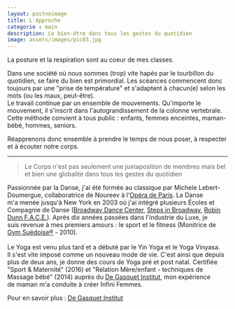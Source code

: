 ```yaml
---
layout: postnoimage
title: L'Approche
categorie : main
description: Le bien-être dans tous les gestes du quotidien
image: assets/images/pic03.jpg
---
```



La posture et la respiration sont au coeur de mes classes.<br>

Dans une société où nous sommes (trop) vite hapés par le tourbillon du quotidien, se faire du bien est primordial.
Les scéances commencent donc toujours par une "prise de température" et s'adaptent à chacun(e) selon les mots (ou les maux, peut-être).<br>
Le travail continue par un ensemble de mouvements. Qu'importe le mouvement, il s'inscrit dans l'autograndissement de la colonne vertebrale.
Cette méthode convient à tous public : enfants, femmes enceintes, maman-bébé, hommes, seniors.

Réapprenons donc ensemble à prendre le temps de nous poser, à respecter et à écouter notre corps.
  <hr class="major" />

  <blockquote>Le Corps n'est pas seulement une juxtaposition de membres mais bel et bien une globalité dans tous les gestes du quotidien</blockquote>
  Passionnée par la Danse, j'ai été formée au classique par Michele Lebert-Doumergue, collaboratrice de Noureev à l'<a href="https://www.operadeparis.fr" target="_new">Opéra de Paris</a>. La Danse m'a menée jusqu'à New York en 2003 où j'ai intégré plusieurs Écoles et Compagnie de Danse (<a href="https://www.broadwaydancecenter.com" target="_new">Broadway Dance Center</a>, <a href="https://www.stepsnyc.com" target="_new">Steps in Broadway</a>, <a href="https://www.facebook.com/RobinDunnFACE" target="_new">Robin Dunn F.A.C.E.</a>). Après dix années passées dans l'industrie du Luxe, je suis revenue à mes premiers amours : le sport et le fitness (Monitrice de <a href="https://www.gymsuedoise.com" target="_new">Gym Suédoise®</a> - 2010). <br><br>
  Le Yoga est venu plus tard et a débuté par le Yin Yoga et le Yoga Vinyasa. Il s'est vite imposé comme un nouveau mode de vie. C'est ainsi que depuis plus de deux ans, je donne des cours de Yoga pré et post natal. Certifiée "Sport & Maternité" (2016) et "Relation Mère/enfant - techniques de Massage bébé" (2014) auprès du <a href="http://www.degasquet.com" target="_blank">De Gasquet Institut</a>, mon expérience de maman m'a conduite à créer Infini Femmes.

  Pour en savoir plus : <a href="http://www.degasquet.com" target="_blank">De Gasquet Institut</a>
